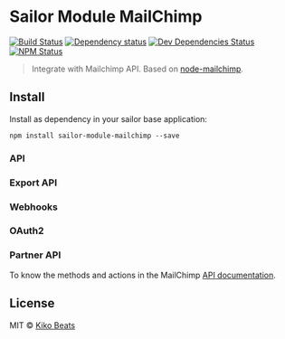 # Sailor Module MailChimp

[![Build Status](http://img.shields.io/travis/sailorjs/sailor-module-mailchimp/master.svg?style=flat)](https://travis-ci.org/sailorjs/sailor-module-mailchimp)
[![Dependency status](http://img.shields.io/david/sailorjs/sailor-module-mailchimp.svg?style=flat)](https://david-dm.org/sailorjs/sailor-module-mailchimp)
[![Dev Dependencies Status](http://img.shields.io/david/dev/sailorjs/sailor-module-mailchimp.svg?style=flat)](https://david-dm.org/sailorjs/sailor-module-mailchimp#info=devDependencies)
[![NPM Status](http://img.shields.io/npm/dm/sailor-module-mailchimp.svg?style=flat)](https://www.npmjs.org/package/sailor-module-mailchimp)

> Integrate with Mailchimp API. Based on [node-mailchimp](https://github.com/gomfunkel/node-mailchimp).

## Install

Install as dependency in your sailor base application:

```
npm install sailor-module-mailchimp --save
```

### API
### Export API
### Webhooks
### OAuth2
### Partner API

To know the methods and actions in the MailChimp [API documentation](http://apidocs.mailchimp.com/api).

## License

MIT © [Kiko Beats](http://kikobeats.com)


